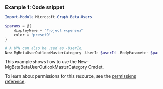 ### Example 1: Code snippet

```powershellImport-Module Microsoft.Graph.Beta.Users

$params = @{
	displayName = "Project expenses"
	color = "preset9"
}

# A UPN can also be used as -UserId.
New-MgBetaUserOutlookMasterCategory -UserId $userId -BodyParameter $params
```
This example shows how to use the New-MgBetaBetaUserOutlookMasterCategory Cmdlet.
To learn about permissions for this resource, see the [permissions reference](/graph/permissions-reference).

